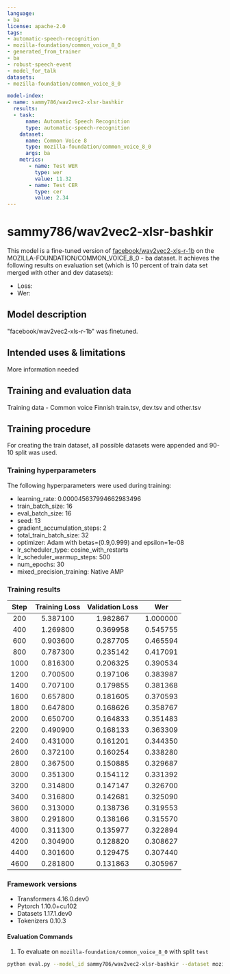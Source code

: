 ```yaml
---
language:
- ba
license: apache-2.0
tags:
- automatic-speech-recognition
- mozilla-foundation/common_voice_8_0
- generated_from_trainer
- ba
- robust-speech-event
- model_for_talk
datasets:
- mozilla-foundation/common_voice_8_0

model-index:
- name: sammy786/wav2vec2-xlsr-bashkir
  results:
  - task: 
      name: Automatic Speech Recognition 
      type: automatic-speech-recognition
    dataset:
      name: Common Voice 8
      type: mozilla-foundation/common_voice_8_0
      args: ba
    metrics:
       - name: Test WER
         type: wer
         value: 11.32
       - name: Test CER
         type: cer
         value: 2.34
---
```

# sammy786/wav2vec2-xlsr-bashkir
This model is a fine-tuned version of [facebook/wav2vec2-xls-r-1b](https://huggingface.co/facebook/wav2vec2-xls-r-1b) on the MOZILLA-FOUNDATION/COMMON_VOICE_8_0 - ba dataset.
It achieves the following results on evaluation set (which is 10 percent of train data set merged with other and dev datasets):
- Loss: 
- Wer: 
## Model description
"facebook/wav2vec2-xls-r-1b" was finetuned.
## Intended uses & limitations
More information needed
## Training and evaluation data
Training data - 
Common voice Finnish train.tsv, dev.tsv and other.tsv
## Training procedure
For creating the train dataset, all possible datasets were appended and 90-10 split was used. 
### Training hyperparameters
The following hyperparameters were used during training:
- learning_rate: 0.000045637994662983496
- train_batch_size: 16
- eval_batch_size: 16
- seed: 13
- gradient_accumulation_steps: 2
- total_train_batch_size: 32
- optimizer: Adam with betas=(0.9,0.999) and epsilon=1e-08
- lr_scheduler_type: cosine_with_restarts
- lr_scheduler_warmup_steps: 500
- num_epochs: 30
- mixed_precision_training: Native AMP
### Training results
| Step | Training Loss | Validation Loss | Wer      |
|:----:|:-------------:|:---------------:|:--------:|
| 200  | 5.387100      | 1.982867        | 1.000000 |
| 400  | 1.269800      | 0.369958        | 0.545755 |
| 600  | 0.903600      | 0.287705        | 0.465594 |
| 800  | 0.787300      | 0.235142        | 0.417091 |
| 1000 | 0.816300      | 0.206325        | 0.390534 |
| 1200 | 0.700500      | 0.197106        | 0.383987 |
| 1400 | 0.707100      | 0.179855        | 0.381368 |
| 1600 | 0.657800      | 0.181605        | 0.370593 |
| 1800 | 0.647800      | 0.168626        | 0.358767 |
| 2000 | 0.650700      | 0.164833        | 0.351483 |
| 2200 | 0.490900      | 0.168133        | 0.363309 |
| 2400 | 0.431000      | 0.161201        | 0.344350 |
| 2600 | 0.372100      | 0.160254        | 0.338280 |
| 2800 | 0.367500      | 0.150885        | 0.329687 |
| 3000 | 0.351300      | 0.154112        | 0.331392 |
| 3200 | 0.314800      | 0.147147        | 0.326700 |
| 3400 | 0.316800      | 0.142681        | 0.325090 |
| 3600 | 0.313000      | 0.138736        | 0.319553 |
| 3800 | 0.291800      | 0.138166        | 0.315570 |
| 4000 | 0.311300      | 0.135977        | 0.322894 |
| 4200 | 0.304900      | 0.128820        | 0.308627 |
| 4400 | 0.301600      | 0.129475        | 0.307440 |
| 4600 | 0.281800      | 0.131863        | 0.305967 |


### Framework versions
- Transformers 4.16.0.dev0
- Pytorch 1.10.0+cu102
- Datasets 1.17.1.dev0
- Tokenizers 0.10.3
#### Evaluation Commands
1. To evaluate on `mozilla-foundation/common_voice_8_0` with split `test`

```bash
python eval.py --model_id sammy786/wav2vec2-xlsr-bashkir --dataset mozilla-foundation/common_voice_8_0 --config ba --split test
```
